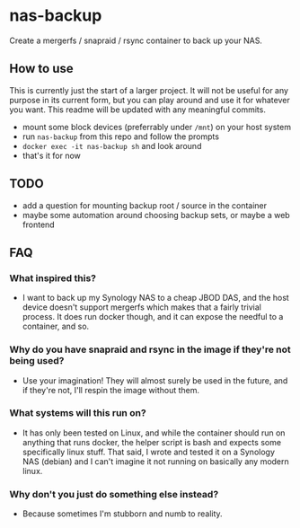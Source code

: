 # nas-backup
Create a mergerfs / snapraid / rsync container to back up your NAS.

## How to use
This is currently just the start of a larger project. It will not be useful for any purpose in its current form, but you can play around and use it for whatever you want. This readme will be updated with any meaningful commits.
- mount some block devices (preferrably under `/mnt`) on your host system
- run `nas-backup` from this repo and follow the prompts
- `docker exec -it nas-backup sh` and look around
- that's it for now

## TODO
- add a question for mounting backup root / source in the container
- maybe some automation around choosing backup sets, or maybe a web frontend

## FAQ
### What inspired this?
- I want to back up my Synology NAS to a cheap JBOD DAS, and the host device doesn't support mergerfs which makes that a fairly trivial process. It does run docker though, and it can expose the needful to a container, and so.

### Why do you have snapraid and rsync in the image if they're not being used?
- Use your imagination! They will almost surely be used in the future, and if they're not, I'll respin the image without them.
### What systems will this run on?
- It has only been tested on Linux, and while the container should run on anything that runs docker, the helper script is bash and expects some specifically linux stuff. That said, I wrote and tested it on a Synology NAS (debian) and I can't imagine it not running on basically any modern linux.
### Why don't you just do something else instead?
- Because sometimes I'm stubborn and numb to reality.
